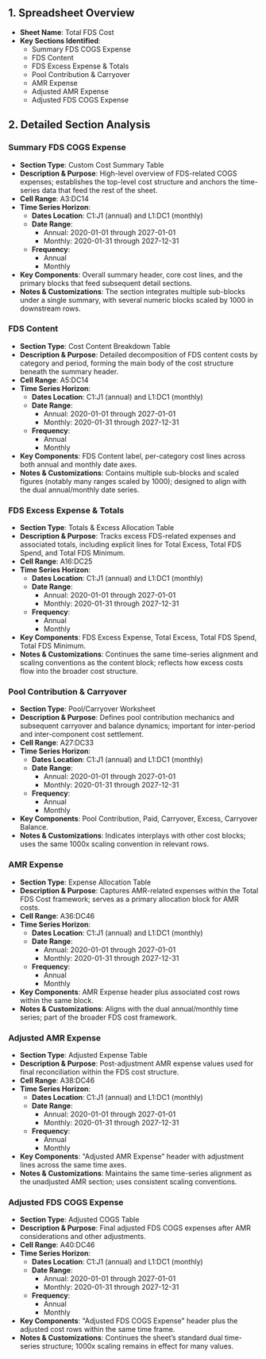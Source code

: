 ## 1. Spreadsheet Overview
- **Sheet Name**: Total FDS Cost
- **Key Sections Identified**:
  - Summary FDS COGS Expense
  - FDS Content
  - FDS Excess Expense & Totals
  - Pool Contribution & Carryover
  - AMR Expense
  - Adjusted AMR Expense
  - Adjusted FDS COGS Expense

## 2. Detailed Section Analysis

### Summary FDS COGS Expense
- **Section Type**: Custom Cost Summary Table
- **Description & Purpose**: High-level overview of FDS-related COGS expenses; establishes the top-level cost structure and anchors the time-series data that feed the rest of the sheet.
- **Cell Range**: A3:DC14
- **Time Series Horizon**:
  - **Dates Location**: C1:J1 (annual) and L1:DC1 (monthly)
  - **Date Range**:
    - Annual: 2020-01-01 through 2027-01-01
    - Monthly: 2020-01-31 through 2027-12-31
  - **Frequency**:
    - Annual
    - Monthly
- **Key Components**: Overall summary header, core cost lines, and the primary blocks that feed subsequent detail sections.
- **Notes & Customizations**: The section integrates multiple sub-blocks under a single summary, with several numeric blocks scaled by 1000 in downstream rows.

### FDS Content
- **Section Type**: Cost Content Breakdown Table
- **Description & Purpose**: Detailed decomposition of FDS content costs by category and period, forming the main body of the cost structure beneath the summary header.
- **Cell Range**: A5:DC14
- **Time Series Horizon**:
  - **Dates Location**: C1:J1 (annual) and L1:DC1 (monthly)
  - **Date Range**:
    - Annual: 2020-01-01 through 2027-01-01
    - Monthly: 2020-01-31 through 2027-12-31
  - **Frequency**:
    - Annual
    - Monthly
- **Key Components**: FDS Content label, per-category cost lines across both annual and monthly date axes.
- **Notes & Customizations**: Contains multiple sub-blocks and scaled figures (notably many ranges scaled by 1000); designed to align with the dual annual/monthly date series.

### FDS Excess Expense & Totals
- **Section Type**: Totals & Excess Allocation Table
- **Description & Purpose**: Tracks excess FDS-related expenses and associated totals, including explicit lines for Total Excess, Total FDS Spend, and Total FDS Minimum.
- **Cell Range**: A16:DC25
- **Time Series Horizon**:
  - **Dates Location**: C1:J1 (annual) and L1:DC1 (monthly)
  - **Date Range**:
    - Annual: 2020-01-01 through 2027-01-01
    - Monthly: 2020-01-31 through 2027-12-31
  - **Frequency**:
    - Annual
    - Monthly
- **Key Components**: FDS Excess Expense, Total Excess, Total FDS Spend, Total FDS Minimum.
- **Notes & Customizations**: Continues the same time-series alignment and scaling conventions as the content block; reflects how excess costs flow into the broader cost structure.

### Pool Contribution & Carryover
- **Section Type**: Pool/Carryover Worksheet
- **Description & Purpose**: Defines pool contribution mechanics and subsequent carryover and balance dynamics; important for inter-period and inter-component cost settlement.
- **Cell Range**: A27:DC33
- **Time Series Horizon**:
  - **Dates Location**: C1:J1 (annual) and L1:DC1 (monthly)
  - **Date Range**:
    - Annual: 2020-01-01 through 2027-01-01
    - Monthly: 2020-01-31 through 2027-12-31
  - **Frequency**:
    - Annual
    - Monthly
- **Key Components**: Pool Contribution, Paid, Carryover, Excess, Carryover Balance.
- **Notes & Customizations**: Indicates interplays with other cost blocks; uses the same 1000x scaling convention in relevant rows.

### AMR Expense
- **Section Type**: Expense Allocation Table
- **Description & Purpose**: Captures AMR-related expenses within the Total FDS Cost framework; serves as a primary allocation block for AMR costs.
- **Cell Range**: A36:DC46
- **Time Series Horizon**:
  - **Dates Location**: C1:J1 (annual) and L1:DC1 (monthly)
  - **Date Range**:
    - Annual: 2020-01-01 through 2027-01-01
    - Monthly: 2020-01-31 through 2027-12-31
  - **Frequency**:
    - Annual
    - Monthly
- **Key Components**: AMR Expense header plus associated cost rows within the same block.
- **Notes & Customizations**: Aligns with the dual annual/monthly time series; part of the broader FDS cost framework.

### Adjusted AMR Expense
- **Section Type**: Adjusted Expense Table
- **Description & Purpose**: Post-adjustment AMR expense values used for final reconciliation within the FDS cost structure.
- **Cell Range**: A38:DC46
- **Time Series Horizon**:
  - **Dates Location**: C1:J1 (annual) and L1:DC1 (monthly)
  - **Date Range**:
    - Annual: 2020-01-01 through 2027-01-01
    - Monthly: 2020-01-31 through 2027-12-31
  - **Frequency**:
    - Annual
    - Monthly
- **Key Components**: "Adjusted AMR Expense" header with adjustment lines across the same time axes.
- **Notes & Customizations**: Maintains the same time-series alignment as the unadjusted AMR section; uses consistent scaling conventions.

### Adjusted FDS COGS Expense
- **Section Type**: Adjusted COGS Table
- **Description & Purpose**: Final adjusted FDS COGS expenses after AMR considerations and other adjustments.
- **Cell Range**: A40:DC46
- **Time Series Horizon**:
  - **Dates Location**: C1:J1 (annual) and L1:DC1 (monthly)
  - **Date Range**:
    - Annual: 2020-01-01 through 2027-01-01
    - Monthly: 2020-01-31 through 2027-12-31
  - **Frequency**:
    - Annual
    - Monthly
- **Key Components**: "Adjusted FDS COGS Expense" header plus the adjusted cost rows within the same time frame.
- **Notes & Customizations**: Continues the sheet’s standard dual time-series structure; 1000x scaling remains in effect for many values.
